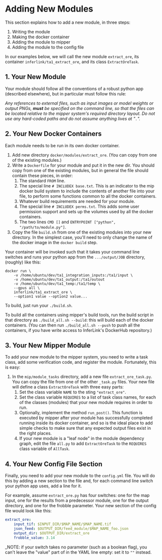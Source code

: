 # Adding New Modules

This section explains how to add a new module, in three steps:
1. Writing the module
2. Making the docker container
3. Adding the module to mipper
4. Adding the module to the config file

In our examples below, we will call the new module `extract_ore`, its container
`inferlink/ta1_extract_ore`, and its class `ExtractOreTask`.


## 1. Your New Module

Your module should follow all the conventions of a robust python app (described
elsewhere), but in particular must follow this rule:

_Any references to external files, such as input images or model weights or
output PNGs, **must** be specified on the command line, so that the files can be
located relative to the mipper system's required directory layout. Do not use
any hard-coded paths and do not assume anything lives at "`.`"._


## 2. Your New Docker Containers

Each module needs to be run in its own docker container.

1. Add new directory `docker/modules/extract_ore`. (You can copy from one
   of the existing modules.)
2. Write a `Dockerfile` for your module and put it in the new dir. You should
   copy from one of the existing modules, but in general the file should contain
   these pieces, in order:
   1. The standard `FROM` line.
   2. The special line `# INCLUDEX base.txt`. This is an indicator to the mip
      docker build system to include the contents of another file into your
      file, to perform some functions common to all the docker containers.
   3. Whatever build requirements are needed for your module.
   4. The special line `# INCLUDEX perms.txt`. This adds some user permission
      support and sets up the volumes used by all the docker containers.
   5. The two lines `CMD []` and `ENTRYPOINT ["python", "/path/to/module.py"]`.
3. Copy the file `build.sh` from one of the existing modules into your
   new directory. In the simplest case, you'll need to only change the name of
   the docker image in the `docker build` step.

Your container will be invoked such that it takes your command line switches and
runs your python app from the `.../output/JOB` directory, (roughly) like this:
```
docker run \
    -v /home/ubuntu/dev/ta1_integration_inputs:/ta1/input \
    -v /home/ubuntu/dev/ta1_output:/ta1/outout 
    -v /home/ubuntu/dev/ta1_temp:/ta1/temp \
    --gpus all \
    inferlink/ta1_extract_ore \
    --option1 value --option2 value...
```

To build, just run your `./build.sh`.

To build all the containers using mipper's build tools, run the build script
in that directory as `./build_all.sh --build`: this will build each of the
docker containers. (You can then run `./build_all.sh --push` to push all the
containers, if you have write access to InferLink's DockerHub repository.)


## 3. Your New Mipper Module

To add your new module to the mipper system, you need to write a task class, add
some verification code, and register the module. Fortunately, this is easy:

1. In the `mip/module_tasks` directory, add a new file `extract_ore_task.py`.
   You can copy the file from one of the other `_task.py` files. Your new file
   will define a class `ExtractOreTask` with three easy parts:
   1. Set the class variable `NAME` to the sting `"extract_ore"`.
   2. Set the class variable `REQUIRES` to a list of task class names, for each
      of the classes (modules) that your new module requires in order to run.
   3. Optionally, implement the method `run_post()`. This function is executed
      by mipper after your module has successfully completed running inside its
      docker container, and so is the ideal place to add simple checks to make
      sure that any expected output files exist in the right places.
   4. If your new module is a "leaf node" in the module dependency graph, edit
      the file `all.py` to add `ExtractOreTask` to the `REQUIRES` class variable
      of `AllTask`.


## 4. Your New Config File Section

Finally, you need to add your new module to the `config.yml` file. You will do
this by adding a new section to the file and, for each command line switch your
python app uses, add a line for it.

For example, assume `extract_ore.py` has four switches: one for the map input,
one for the results from a predecessor module, one for the output directory, and
one for the frobble parameter. Your new section of the config file would look
like this:

```yaml
extract_ore:
    input_tif: $INPUT_DIR/$MAP_NAME/$MAP_NAME.tif
    json_feed: $OUTPUT_DIR/feed_module/$MAP_NAME_foo.json
    output_dir: $OUTPUT_DIR/extract_ore
    frobble_value: 3.14
```

_NOTE: if your switch takes no parameter (such as a boolean flag), you can't
leave the "value" part of in the YAML line empty: set it to `""` instead. 
